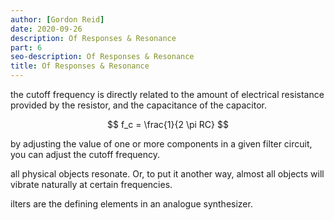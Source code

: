 ```yaml
---
author: [Gordon Reid]
date: 2020-09-26
description: Of Responses & Resonance
part: 6
seo-description: Of Responses & Resonance
title: Of Responses & Resonance
---
```


the cutoff frequency is directly related to the amount of electrical resistance provided by the resistor, and the capacitance of the capacitor.

$$ f_c = \frac{1}{2 \pi RC} $$

by adjusting the value of one or more components in a given filter circuit, you can adjust the cutoff frequency.

all physical objects resonate. Or, to put it another way, almost all objects will vibrate naturally at certain frequencies.

ilters are the defining elements in an analogue synthesizer.
